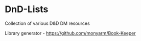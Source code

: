 # DnD-Lists
Collection of various D&amp;D DM resources

Library generator - https://github.com/monyarm/Book-Keeper
